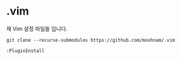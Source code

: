 # .vim

제 Vim 설정 파일들 입니다.

`git clone --recurse-submodules https://github.com/moohnam/.vim`

`:PluginInstall`
